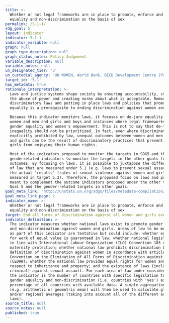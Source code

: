 ```yaml
---
title: >-
  Whether or not legal frameworks are in place to promote, enforce and monitor
  equality and non-discrimination on the basis of sex
permalink: /5-1-1/
sdg_goal: 5
layout: indicator
indicator: 5.1.1
indicator_variable: null
graph: null
graph_type_description: null
graph_status_notes: Policy Judgement
variable_description: null
variable_notes: null
un_designated_tier: '3'
un_custodial_agency: 'UN WOMEN, World Bank, OECD Development Centre (Participating Agencies: OHCHR)'
target_id: '5.1'
has_metadata: true
rationale_interpretation: >-
  Laws and justice systems shape society by ensuring accountability, stopping
  the abuse of power and creating norms about what is acceptable. Removing
  discriminatory laws and putting in place laws and policies that promote gender
  equality is a prerequisite to ending discrimination against women and girls. 

  Because this indicator monitors laws, it focuses on de-jure equality between
  women and men and girls and boys and instances where legal frameworks promote
  gender equality and women's empowerment. This is not to say that de-facto
  inequality should not be prioritized. In fact, even where discrimination is
  explicitly prohibited by law, unequal outcomes between women and men and boys
  and girls can be the result of discriminatory practices that prevent women and
  girls from enjoying their human rights. 

  Most of the indicators proposed to monitor the targets in SDG5 and the
  genderrelated indicators to monitor the targets in the other goals focus on
  outcomes. By focusing on laws, it is possible to juxtapose the different areas
  of law that are measured under 5.1 (e.g. laws to prevent sexual assault) to
  the actual 'results' (rates of sexual violence against women and girls as
  measured in target 5.2). Therefore, the proposed focus on laws and policies is
  meant to complement the outcome indicators proposed under the other targets in
  Goal 5 and the gender-related targets in other goals.
goal_meta_link: 'http://unstats.un.org/sdgs/files/metadata-compilation/Metadata-Goal-5.pdf'
goal_meta_link_page: 2
indicator_name: >-
  Whether or not legal frameworks are in place to promote, enforce and monitor
  equality and non-discrimination on the basis of sex
target: End all forms of discrimination against all women and girls everywhere.
indicator_definition: >-
  The indicator measures whether national laws exist to promote gender equality
  and non-discrimination against women and girls. Areas of law to be monitored
  as part of this indicator are tentative but could include: whether equal pay
  for work of equal value is guaranteed in law; whether national legislation is
  in line with International Labour Organization (ILO) Convention 183 on
  maternity protection; whether national law prohibits discrimination based on a
  definition of discrimination against women in accordance with article 1 of the
  Convention on the Elimination of All Forms of Discrimination against Women
  (CEDAW); whether the national law provides equal rights for women and men with
  respect to inheritance and property; and the existence of laws (including
  criminal) against sexual assault. For each area of law under consideration,
  the indicator is the number of countries with specific legislation to promote
  gender equality and non-discrimination (i.e. countries with 'yes') as a
  percentage of all countries with available data. A simple aggregation method
  (e.g. arithmetic or geometric mean) will then be used to calculate global
  and/or regional averages (taking into account all of the different areas of
  laws).
source_title: null
source_notes: null
published: true
---
```

